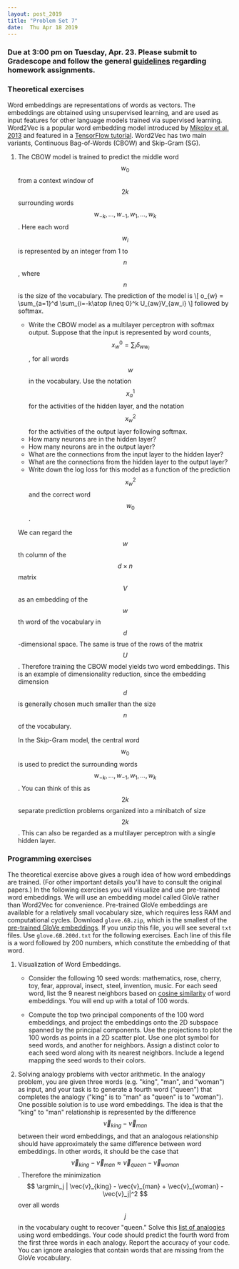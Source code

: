 ```yaml
---
layout: post_2019
title: "Problem Set 7"
date:  Thu Apr 18 2019
---
```

<style>
.center-image
{
    margin: 0 auto;
    display: block;
}
</style>

$$
\DeclareMathOperator*\trace{Tr}
\DeclareMathOperator*\argmax{argmax}
\DeclareMathOperator*\argmin{argmin}
$$

### Due at 3:00 pm on Tuesday, Apr. 23. Please submit to Gradescope and follow the general [guidelines](https://cos485.github.io/2019/02/12/homework-guidelines.htm) regarding homework assignments.

### Theoretical exercises

Word embeddings are representations of words as vectors. The embeddings are obtained using unsupervised learning, and are used as input features for other language models trained via supervised learning. Word2Vec is a popular word embedding model introduced by [Mikolov et al. 2013](http://papers.nips.cc/paper/5021-distributed-representations-of-words-and-phrases-and-their-compositionality.pdf) and featured in a [TensorFlow tutorial](https://www.tensorflow.org/tutorials/word2vec).  Word2Vec has two main variants, Continuous Bag-of-Words (CBOW) and Skip-Gram (SG). 

1. The CBOW model is trained to predict the middle word $$w_0$$ from a context window of $$2k$$ surrounding words $$w_{-k}, \ldots, w_{-1}, w_1, \ldots, w_k$$. Here each word $$w_i$$ is represented by an integer from 1 to $$n$$, where $$n$$ is the size of the vocabulary.  The prediction of the model is 
\\[
o_{w} = \sum_{a=1}^d \sum_{i=-k\atop i\neq 0}^k U_{aw}V_{aw_i}
\\]
followed by softmax.

   - Write the CBOW model as a multilayer perceptron with softmax output. Suppose that the input is represented by word counts, $$x^0_w = \sum_i \delta_{ww_i}$$, for all words $$w$$ in the vocabulary. Use the notation $$x^1_a$$ for the activities of the hidden layer, and the notation $$x^2_w$$ for the activities of the output layer following softmax.
   - How many neurons are in the hidden layer?
   - How many neurons are in the output layer?
   - What are the connections from the input layer to the hidden layer?
   - What are the connections from the hidden layer to the output layer?
   - Write down the log loss for this model as a function of the prediction $$x^2_w$$ and the correct word $$w_0$$.

   We can regard the $$w$$th column of the $$d\times n$$ matrix $$V$$ as an embedding of the $$w$$th word of the vocabulary in $$d$$-dimensional space.  The same is true of the rows of the matrix $$U$$.  Therefore training the CBOW model yields two word embeddings. This is an example of dimensionality reduction, since the embedding dimension $$d$$ is generally chosen much smaller than the size $$n$$ of the vocabulary. 
   
   In the Skip-Gram model, the central word $$w_0$$ is used to predict the surrounding words $$w_{-k}, \ldots, w_{-1}, w_1, \ldots, w_k$$. You can think of this as $$2k$$ separate prediction problems organized into a minibatch of size $$2k$$. This can also be regarded as a multilayer perceptron with a single hidden layer.
   
### Programming exercises

The theoretical exercise above gives a rough idea of how word embeddings are trained.  (For other important details you'll have to consult the original papers.)  In the following exercises you will visualize and use pre-trained word embeddings.  We will use an embedding model called GloVe rather than Word2Vec for convenience. Pre-trained GloVe embeddings are available for a relatively small vocabulary size, which requires less RAM and computational cycles. Download `glove.6B.zip`, which is the smallest of the [pre-trained GloVe embeddings](https://nlp.stanford.edu/projects/glove/).  If you unzip this file, you will see several `txt` files.  Use `glove.6B.200d.txt` for the following exercises.  Each line of this file is a word followed by 200 numbers, which constitute the embedding of that word.

1. Visualization of Word Embeddings.  

   - Consider the following 10 seed words: mathematics, rose, cherry, toy, fear, approval, insect, steel, invention, music.  For each seed word, list the 9 nearest neighbors based on [cosine similarity](https://en.wikipedia.org/wiki/Cosine_similarity) of word embeddings. You will end up with a total of 100 words.

   - Compute the top two principal components of the 100 word embeddings, and project the embeddings onto the 2D subspace spanned by the principal components. Use the projections to plot the 100 words as points in a 2D scatter plot.  Use one plot symbol for seed words, and another for neighbors.  Assign a distinct color to each seed word along with its nearest neighbors. Include a legend mapping the seed words to their colors. 

1. Solving analogy problems with vector arithmetic.  In the analogy problem, you are given three words (e.g. "king", "man", and "woman") as input, and your task is to generate a fourth word ("queen") that completes the analogy ("king" is to "man" as "queen" is to "woman").  One possible solution is to use word embeddings. The idea is that the "king" to "man" relationship is represented by the difference $$\vec{v}_{king}-\vec{v}_{man}$$ between their word embeddings, and that an analogous relationship should have approximately the same difference between word embeddings.  In other words, it should be the case that $$\vec{v}_{king} - \vec{v}_{man} \approx \vec{v}_{queen} - \vec{v}_{woman}$$.
Therefore the minimization 
$$
\argmin_j | \vec{v}_{king} - \vec{v}_{man} + \vec{v}_{woman} - \vec{v}_j|^2
$$
over all words $$j$$ in the vocabulary ought to recover "queen."  Solve this [list of analogies](http://download.tensorflow.org/data/questions-words.txt) using word embeddings. Your code should predict the fourth word from the first three words in each analogy.  Report the accuracy of your code.  You can ignore analogies that contain words that are missing from the GloVe vocabulary.
